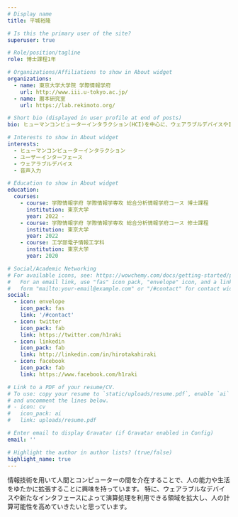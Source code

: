 ```yaml
---
# Display name
title: 平城裕隆

# Is this the primary user of the site?
superuser: true

# Role/position/tagline
role: 博士課程1年

# Organizations/Affiliations to show in About widget
organizations:
  - name: 東京大学大学院 学際情報学府
    url: http://www.iii.u-tokyo.ac.jp/
  - name: 暦本研究室
    url: https://lab.rekimoto.org/

# Short bio (displayed in user profile at end of posts)
bio: ヒューマンコンピューターインタラクション(HCI)を中心に、ウェアラブルデバイスや音声対話を行うインタフェースの研究をしています。

# Interests to show in About widget
interests:
  - ヒューマンコンピューターインタラクション
  - ユーザーインターフェース
  - ウェアラブルデバイス
  - 音声入力 

# Education to show in About widget
education:
  courses:
    - course: 学際情報学府 学際情報学専攻 総合分析情報学府コース 博士課程
      institution: 東京大学
      year: 2022 - 
    - course: 学際情報学府 学際情報学専攻 総合分析情報学府コース 修士課程
      institution: 東京大学
      year: 2022
    - course: 工学部電子情報工学科
      institution: 東京大学
      year: 2020

# Social/Academic Networking
# For available icons, see: https://wowchemy.com/docs/getting-started/page-builder/#icons
#   For an email link, use "fas" icon pack, "envelope" icon, and a link in the
#   form "mailto:your-email@example.com" or "/#contact" for contact widget.
social:
  - icon: envelope
    icon_pack: fas
    link: '/#contact'
  - icon: twitter
    icon_pack: fab
    link: https://twitter.com/h1raki
  - icon: linkedin
    icon_pack: fab
    link: http://linkedin.com/in/hirotakahiraki
  - icon: facebook
    icon_pack: fab
    link: https://www.facebook.com/h1raki

# Link to a PDF of your resume/CV.
# To use: copy your resume to `static/uploads/resume.pdf`, enable `ai` icons in `params.toml`,
# and uncomment the lines below.
# - icon: cv
#   icon_pack: ai
#   link: uploads/resume.pdf

# Enter email to display Gravatar (if Gravatar enabled in Config)
email: ''

# Highlight the author in author lists? (true/false)
highlight_name: true
---
```


情報技術を用いて人間とコンピューターの間を介在することで、人の能力や生活をゆたかに拡張することに興味を持っています。
特に、ウェアラブルなデバイスや新たなインタフェースによって演算処理を利用できる領域を拡大し、人の計算可能性を高めていきたいと思っています。

<!-- [grid_moduales] ( {{< ref "https://hirotakahiraki.github.io/assets/pdfs/Curriculum_Vitae_hirotakahiraki.pdf" >}}) -->
<!-- [link](../../assets/pdfs/Curriculum_Vitae_hirotakahiraki.pdf) -->
